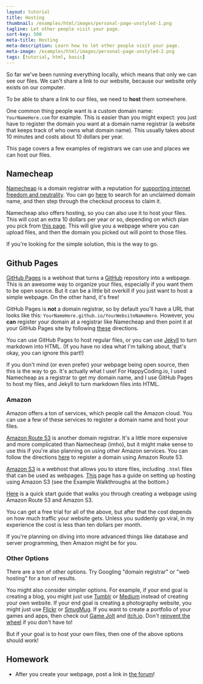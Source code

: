 ```yaml
---
layout: tutorial
title: Hosting
thumbnail: /examples/html/images/personal-page-unstyled-1.png
tagline: Let other people visit your page.
sort-key: 500
meta-title: Hosting
meta-description: Learn how to let other people visit your page.
meta-image: /examples/html/images/personal-page-unstyled-2.png
tags: [tutorial, html, basic]
---
```


So far we've been running everything locally, which means that only we can see our files. We can't share a link to our website, because our website only exists on our computer.

To be able to share a link to our files, we need to **host** them somewhere.

One common thing people want is a custom domain name: `YourNameHere.com` for example. This is easier than you might expect: you just have to register the domain you want at a domain name registrar (a website that keeps track of who owns what domain name). This usually takes about 10 minutes and costs about 10 dollars per year.

This page covers a few examples of registrars we can use and places we can host our files.

## Namecheap

[Namecheap](https://www.namecheap.com/) is a domain registrar with a reputation for [supporting internet freedom and neutrality](https://www.namecheap.com/about/causes.aspx). You can go [here](https://www.namecheap.com/domains.aspx) to search for an unclaimed domain name, and then step through the checkout process to claim it.

Namecheap also offers hosting, so you can also use it to host your files. This will cost an extra 10 dollars per year or so, depending on which plan you pick from [this page](https://www.namecheap.com/hosting/shared.aspx). This will give you a webpage where you can upload files, and then the domain you picked out will point to those files.

If you're looking for the simple solution, this is the way to go.

## Github Pages

[GitHub Pages](https://pages.github.com/) is a webhost that turns a [GitHub](https://github.com/) repository into a webpage. This is an awesome way to organize your files, especially if you want them to be open source. But it can be a little bit overkill if you just want to host a simple webpage. On the other hand, it's free!

GitHub Pages is **not** a domain registrar, so by default you'll have a URL that looks like this: `YourNameHere.github.io/YourWebsiteNameHere`. However, you **can** register your domain at a registrar like Namecheap and then point it at your GitHub Pages site by following [these](https://help.github.com/articles/quick-start-setting-up-a-custom-domain/) directions.

You can use GitHub Pages to host regular files, or you can use [Jekyll](https://jekyllrb.com/docs/github-pages/) to turn markdown into HTML. (If you have no idea what I'm talking about, that's okay, you can ignore this part!)

If you don't mind (or even prefer) your webpage being open source, then this is the way to go. It's actually what I use! For HappyCoding.io, I used Namecheap as a registrar to get my domain name, and I use GitHub Pages to host my files, and Jekyll to turn markdown files into HTML.

### Amazon

Amazon offers a ton of services, which people call the Amazon cloud. You can use a few of these services to register a domain name and host your files.

[Amazon Route 53](https://aws.amazon.com/route53/) is another domain registrar. It's a little more expensive and more complicated than Namecheap (imho), but it might make sense to use this if you're also planning on using other Amazon services. You can follow the directions [here](http://docs.aws.amazon.com/Route53/latest/DeveloperGuide/domain-register.html) to register a domain using Amazon Route 53.

[Amazon S3](https://aws.amazon.com/s3/) is a webhost that allows you to store files, including `.html` files that can be used as webpages. [This](http://docs.aws.amazon.com/AmazonS3/latest/dev/WebsiteHosting.html) page has a guide on setting up hosting using Amazon S3 (see the Example Walkthroughs at the bottom.)

[Here](https://console.aws.amazon.com/quickstart-website/new) is a quick start guide that walks you through creating a webpage using Amazon Route 53 and Amazon S3.

You can get a free trial for all of the above, but after that the cost depends on how much traffic your website gets. Unless you suddenly go viral, in my experience the cost is less than ten dollars per month.

If you're planning on diving into more advanced things like database and server programming, then Amazon might be for you.

### Other Options

There are a ton of other options. Try Googling "domain registrar" or "web hosting" for a ton of results.

You might also consider simpler options. For example, if your end goal is creating a blog, you might just use [Tumblr](https://www.tumblr.com) or [Medium](https://medium.com/) instead of creating your own website. If your end goal is creating a photography website, you might just use [Flickr](https://www.flickr.com/) or [SmugMug](https://www.smugmug.com/). If you want to create a portfolio of your games and apps, then check out [Game Jolt](http://gamejolt.com/) and [itch.io](https://itch.io/). Don't [reinvent the wheel](https://en.wikipedia.org/wiki/Reinventing_the_wheel) if you don't have to!

But if your goal is to host your own files, then one of the above options should work!

## Homework

- After you create your webpage, post a link in [the forum](http://forum.HappyCoding.io)!

